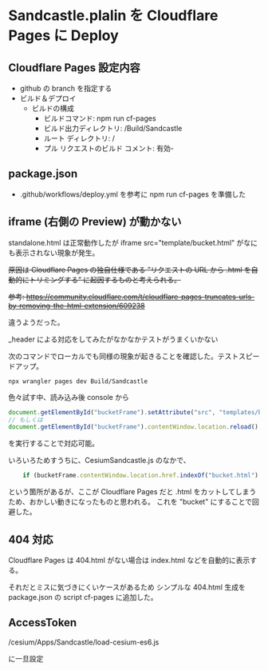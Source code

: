 # Sandcastle.plalin を Cloudflare Pages に Deploy

## Cloudflare Pages 設定内容

- github の branch を指定する
- ビルド＆デプロイ
  - ビルドの構成
    - ビルドコマンド: npm run cf-pages
    - ビルド出力ディレクトリ: /Build/Sandcastle
    - ルート ディレクトリ: /
    - プル リクエストのビルド コメント: 有効-

## package.json

- .github/workflows/deploy.yml を参考に npm run cf-pages を準備した

## iframe (右側の Preview) が動かない

standalone.html は正常動作したが iframe src="template/bucket.html" がなにも表示されない現象が発生。

~~原因は Cloudflare Pages の独自仕様である ”リクエストの URL から .html を自動的にトリミングする” に起因するものと考えられる。~~

~~参考: https://community.cloudflare.com/t/cloudflare-pages-truncates-urls-by-removing-the-html-extension/609238~~

違うようだった。

_header による対応をしてみたがなかなかテストがうまくいかない

次のコマンドでローカルでも同様の現象が起きることを確認した。テストスピードアップ。

```shell
npx wrangler pages dev Build/Sandcastle
```

色々試す中、読み込み後 console から

```javascript
document.getElementById("bucketFrame").setAttribute("src", "templates/bucket.html")
// もしくは
document.getElementById("bucketFrame").contentWindow.location.reload();
```

を実行することで対応可能。

いろいろためすうちに、CesiumSandcastle.js のなかで、

```javascript
    if (bucketFrame.contentWindow.location.href.indexOf("bucket.html") > 0) {
```

という箇所があるが、ここが Cloudflare Pages だと .html をカットしてしまうため、おかしい動きになったものと思われる。
これを "bucket" にすることで回避した。

## 404 対応

Cloudflare Pages は 404.html がない場合は index.html などを自動的に表示する。

それだとミスに気づきにくいケースがあるため シンプルな 404.html 生成を package.json の script cf-pages に追加した。

## AccessToken

/cesium/Apps/Sandcastle/load-cesium-es6.js

に一旦設定
